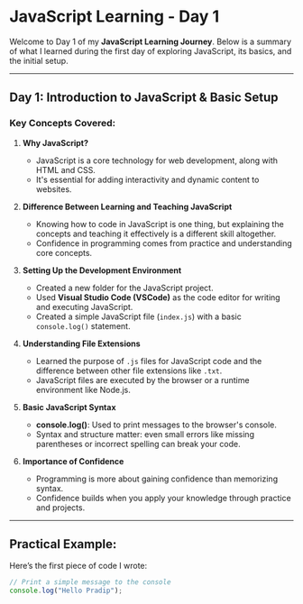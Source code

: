 
# JavaScript Learning - Day 1

Welcome to Day 1 of my **JavaScript Learning Journey**. Below is a summary of what I learned during the first day of exploring JavaScript, its basics, and the initial setup.

---

## Day 1: Introduction to JavaScript & Basic Setup

### Key Concepts Covered:
1. **Why JavaScript?**
   - JavaScript is a core technology for web development, along with HTML and CSS.
   - It's essential for adding interactivity and dynamic content to websites.

2. **Difference Between Learning and Teaching JavaScript**
   - Knowing how to code in JavaScript is one thing, but explaining the concepts and teaching it effectively is a different skill altogether.
   - Confidence in programming comes from practice and understanding core concepts.

3. **Setting Up the Development Environment**
   - Created a new folder for the JavaScript project.
   - Used **Visual Studio Code (VSCode)** as the code editor for writing and executing JavaScript.
   - Created a simple JavaScript file (`index.js`) with a basic `console.log()` statement.
   
4. **Understanding File Extensions**
   - Learned the purpose of `.js` files for JavaScript code and the difference between other file extensions like `.txt`.
   - JavaScript files are executed by the browser or a runtime environment like Node.js.

5. **Basic JavaScript Syntax**
   - **console.log()**: Used to print messages to the browser's console.
   - Syntax and structure matter: even small errors like missing parentheses or incorrect spelling can break your code.

6. **Importance of Confidence**
   - Programming is more about gaining confidence than memorizing syntax.
   - Confidence builds when you apply your knowledge through practice and projects.

---

## Practical Example:
Here’s the first piece of code I wrote:

```javascript
// Print a simple message to the console
console.log("Hello Pradip");

